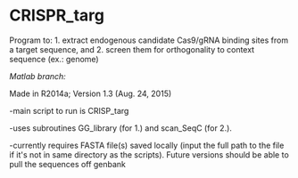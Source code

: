 # CRISPR_targ

Program to: 1. extract endogenous candidate Cas9/gRNA binding sites from a target sequence, and 2. screen them for orthogonality to context sequence (ex.: genome) 

*Matlab branch:*

Made in R2014a; Version 1.3 (Aug. 24, 2015) 

-main script to run is CRISP_targ

-uses subroutines GG_library (for 1.) and scan_SeqC (for 2.). 

-currently requires FASTA file(s) saved locally (input the full path to the file if it's not in same directory as the scripts). Future versions should be able to pull the sequences off genbank

